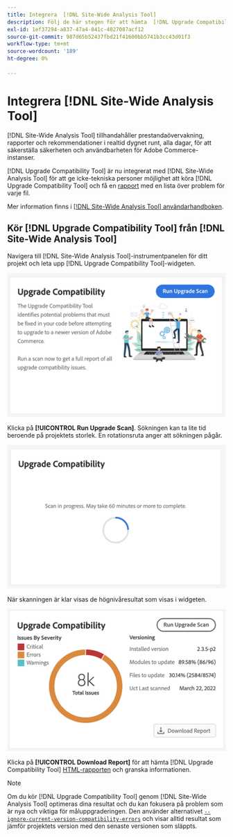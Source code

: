 ```yaml
---
title: Integrera  [!DNL Site-Wide Analysis Tool]
description: Följ de här stegen för att hämta  [!DNL Upgrade Compatibility Tool] rapporten från  [!DNL Site-Wide Analysis Tool] dashboard i ditt Adobe Commerce-projekt.
exl-id: 1ef37294-a837-47a4-841c-4027087acf12
source-git-commit: 987d65b52437fbd21f41600bb5741b3cc43d01f3
workflow-type: tm+mt
source-wordcount: '189'
ht-degree: 0%

---
```


# Integrera [!DNL Site-Wide Analysis Tool]

[!DNL Site-Wide Analysis Tool] tillhandahåller prestandaövervakning, rapporter och rekommendationer i realtid dygnet runt, alla dagar, för att säkerställa säkerheten och användbarheten för Adobe Commerce-instanser.

[!DNL Upgrade Compatibility Tool] är nu integrerat med [!DNL Site-Wide Analysis Tool] för att ge icke-tekniska personer möjlighet att köra [!DNL Upgrade Compatibility Tool] och få en [rapport](../upgrade-compatibility-tool/reports.md) med en lista över problem för varje fil.

Mer information finns i [[!DNL Site-Wide Analysis Tool] användarhandboken](https://experienceleague.adobe.com/sv/docs/commerce-operations/tools/site-wide-analysis-tool/access).

## Kör [!DNL Upgrade Compatibility Tool] från [!DNL Site-Wide Analysis Tool]

Navigera till [!DNL Site-Wide Analysis Tool]-instrumentpanelen för ditt projekt och leta upp [!DNL Upgrade Compatibility Tool]-widgeten.

![UCT SWAT widget - Initial](../../assets/upgrade-guide/uct-swat-initial.png)

Klicka på **[!UICONTROL Run Upgrade Scan]**. Sökningen kan ta lite tid beroende på projektets storlek. En rotationsruta anger att sökningen pågår.

![UCT SWAT-widget - Pågår](../../assets/upgrade-guide/uct-swat-progress.png)

När skanningen är klar visas de högnivåresultat som visas i widgeten.

![UCT SWAT widget - Resultat](../../assets/upgrade-guide/uct-swat-results.png)

Klicka på **[!UICONTROL Download Report]** för att hämta [!DNL Upgrade Compatibility Tool] [HTML-rapporten](../upgrade-compatibility-tool/reports.md#html-report) och granska informationen.


>[!NOTE]
>
> Om du kör [!DNL Upgrade Compatibility Tool] genom [!DNL Site-Wide Analysis Tool] optimeras dina resultat och du kan fokusera på problem som är nya och viktiga för måluppgraderingen. Den använder alternativet [`--ignore-current-version-compatibility-errors`](run.md#optimize-your-results) och visar alltid resultat som jämför projektets version med den senaste versionen som släppts.

